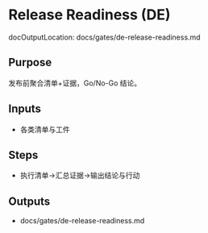 # Release Readiness (DE)

docOutputLocation: docs/gates/de-release-readiness.md

## Purpose

发布前聚合清单+证据，Go/No-Go 结论。

## Inputs

- 各类清单与工件

## Steps

- 执行清单→汇总证据→输出结论与行动

## Outputs

- docs/gates/de-release-readiness.md
